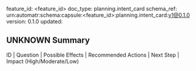 feature_id: <feature_id>
doc_type: planning.intent_card
schema_ref: urn:automatr:schema:capsule:<feature_id>:planning.intent_card:v1@0.1.0
version: 0.1.0
updated: <YYYY-MM-DD>

## UNKNOWN Summary
ID | Question | Possible Effects | Recommended Actions | Next Step | Impact (High/Moderate/Low)
